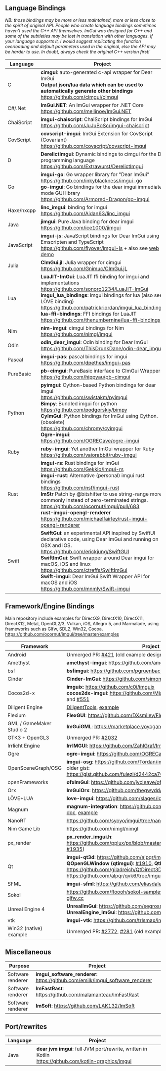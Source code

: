 ## Language Bindings

_NB: those bindings may be more or less maintained, more or less close to the spirit of original API. People who create language bindings sometimes haven't used the C++ API themselves. ImGui was designed for C++ and some of the subtleties may be lost in translation with other languages. If your language supports it, I would suggest replicating the function overloading and default parameters used in the original, else the API may be harder to use. In doubt, always check the original C++ version first!_

| Language | Project |
|------------|---|
| C          | **cimgui**: auto-generated c-api wrapper for Dear ImGui <br>**Output json/lua data which can be used to automatically generate other bindings**<br>https://github.com/cimgui/cimgui |
| C#/.Net    | **ImGui.NET**: An ImGui wrapper for .NET Core <br>https://github.com/mellinoe/ImGui.NET |
| ChaiScript | **imgui-chaiscript**: ChaiScript bindings for ImGui <br>https://github.com/JuJuBoSc/imgui-chaiscript |
| CovScript  | **covscript-imgui**: ImGui Extension for CovScript (Covariant) <br>https://github.com/covscript/covscript-imgui |
| D          | **DerelictImgui**: Dynamic bindings to cimgui for the D programming language <br>https://github.com/Extrawurst/DerelictImgui |
| Go         | **imgui-go**: Go wrapper library for "Dear ImGui" <br> https://github.com/inkyblackness/imgui-go <br>**go-imgui**: Go bindings for the dear imgui immediate mode GUI library <br>https://github.com/Armored-Dragon/go-imgui |
| Haxe/hxcpp | **linc_imgui**: binding for imgui <br>https://github.com/Aidan63/linc_imgui |
| Java       | **jimgui**: Pure Java binding for dear imgui <br>https://github.com/ice1000/jimgui |
| JavaScript | **imgui-js**: JavaScript bindings for Dear ImGui using Emscripten and TypeScript <br>https://github.com/flyover/imgui-js + also see [web demo](https://flyover.github.io/imgui-js/example/) |
| Julia      | **CImGui.jl**: Julia wrapper for cimgui <br>https://github.com/Gnimuc/CImGui.jL |
| Lua        | **LuaJIT-ImGui**: LuaJIT ffi binding for imgui and implementations <br>https://github.com/sonoro1234/LuaJIT-ImGui <br>**imgui_lua_bindings**: imgui bindings for lua (also see LÖVE binding) <br>https://github.com/patrickriordan/imgui_lua_bindings <br> **lua-ffi-bindings**: FFI bindings for LuaJIT <br>https://github.com/thenumbernine/lua-ffi-bindings |
| Nim        | **nim-imgui**: cimgui bindings for Nim <br>https://github.com/nimgl/imgui |
| Odin       | **odin_dear_imgui**: Odin binding for Dear ImGui <br>https://github.com/ThisDrunkDane/odin-dear_imgui |
| Pascal     | **imgui-pas**: pascal bindings for imgui <br>https://github.com/dpethes/imgui-pas |
| PureBasic | **pb-cimgui**: PureBasic interface to CImGui Wrapper <br>https://github.com/hippyau/pb-cimgui  |
| Python     | **pyimgui**: Cython-based Python bindings for dear imgui <br>https://github.com/swistakm/pyimgui <br> **Bimpy**: Bundled imgui for python <br>https://github.com/podgorskiy/bimpy <br> **CyImGui**: Python bindings for ImGui using Cython. (obsolete) <br>https://github.com/chromy/cyimgui <br> **Ogre-imgui**: <br> https://github.com/OGRECave/ogre-imgui |
| Ruby | **ruby-imgui**: Yet another ImGui wrapper for Ruby <br>https://github.com/vaiorabbit/ruby-imgui |
| Rust | **imgui-rs**: Rust bindings for ImGui <br>https://github.com/Gekkio/imgui-rs <br>**imgui-rust**: Alternative (personal) imgui rust bindings <br>https://github.com/nsf/imgui-rust <br> **ImStr** Patch by @bitshifter to use string-range more commonly instead of zero-terminated strings. <br>https://github.com/ocornut/imgui/pull/683 <br>**rust-imgui-opengl-renderer** <br>https://github.com/michaelfairley/rust-imgui-opengl-renderer|
| Swift  | **SwiftGui**: an experimental API inspired by SwiftUI declarative code, using Dear ImGui and running on OSX and iOS.<br>https://github.com/erickjung/SwiftGUI<br>**SwiftImGui**: Swift wrapper around Dear imgui for macOS, iOS and linux<br>https://github.com/ctreffs/SwiftImGui<br>**Swift-imgui**: Dear ImGui Swift Wrapper API for macOS and iOS <br>https://github.com/mnmly/Swift-imgui |

## Framework/Engine Bindings

Main repository include examples for DirectX9, DirectX10, DirectX11, DirectX12, Metal, OpenGL2/3, Vulkan, iOS, Allegro 5, and Marmalade, using frameworks such as Glfw, SDL2, Win32, Cocoa. 
<br>https://github.com/ocornut/imgui/tree/master/examples

| Framework | Project |
|------------|---|
| Android | Unmerged PR: [#421](https://github.com/ocornut/imgui/pull/421) (old example design, should not be needed) |
| Amethyst | **amethyst-imgui**: https://github.com/amethyst/amethyst-imgui
| bsf | **bsfimgui**: https://github.com/pgruenbacher/bsfImgui | 
| Cinder | **Cinder-ImGui**: https://github.com/simongeilfus/Cinder-ImGui
| Cocos2d-x | **imguix**: https://github.com/c0i/imguix <br>**cocos2dx-imgui**: https://github.com/Mjarkiew/cocos2dx-imgui <br> and [#551](https://github.com/ocornut/imgui/issues/551)
| Diligent Engine | [DiligentTools](https://github.com/DiligentGraphics/DiligentTools/blob/master/Imgui/src/ImGuiImplDiligent.cpp), [example](https://github.com/DiligentGraphics/DiligentSamples/tree/master/Samples/ImguiDemo) |
| Flexium | **FlexGUI**: https://github.com/DXsmiley/FlexGUI |
| GML / GameMaker Studio 2 | **ImGuiGML**: https://marketplace.yoyogames.com/assets/6221/imguigml |
| GTK3 + OpenGL3 | Unmerged PR: [#2032](https://github.com/ocornut/imgui/pull/2032) |
| Irrlicht Engine | **IrrIMGUI**: https://github.com/ZahlGraf/IrrIMGUI |
| Ogre | **ogre-imgui**: https://github.com/OGRECave/ogre-imgui |
| OpenSceneGraph/OSG | **imgui-osg**: https://github.com/Tordan/imgui-osg<br>older gist: https://gist.github.com/fulezi/d2442ca7626bf270226014501357042c |
| openFrameworks | **ofxImGui**: https://github.com/jvcleave/ofxImGui
| Orx | **ImGuiOrx**: https://github.com/thegwydd/ImGuiOrx (was [#1843](https://github.com/ocornut/imgui/pull/1843)) |
| LÖVE+LUA | **love-imgui**: https://github.com/slages/love-imgui |
| Magnum | **magnum-integration**: https://github.com/mosra/magnum-integration, [doc](https://doc.magnum.graphics/magnum/namespaceMagnum_1_1ImGuiIntegration.html), [example](https://doc.magnum.graphics/magnum/examples-imgui.html) |
| NanoRT | https://github.com/syoyo/imgui/tree/nanort/examples/raytrace_example |
| Nim Game Lib | https://github.com/nimgl/nimgl |
| px_render | **px_render_imgui.h**: https://github.com/pplux/px/blob/master/px_render_imgui.h (was [#1935](https://github.com/ocornut/imgui/pull/1935)) |
| Qt | **imgui-qt3d**: https://github.com/alpqr/imgui-qt3d <br>**QOpenGLWindow (qtimgui)**: [#1910](https://github.com/ocornut/imgui/issues/1910), **QtDirect3D**: https://github.com/giladreich/QtDirect3D, qt6: https://github.com/alpqr/qvk6/tree/imgui/examples/rhi/imguidemo |
| SFML | **imgui-sfml**: https://github.com/eliasdaler/imgui-sfml |
| Sokol | https://github.com/floooh/sokol-samples/blob/master/glfw/imgui-glfw.cc |
| Unreal Engine 4 | **UnrealImGui**: https://github.com/segross/UnrealImGui <br>**UnrealEngine_ImGui**: https://github.com/sronsse/UnrealEngine_ImGui
| vtk | **imgui-vtk**: https://github.com/trlsmax/imgui-vtk
| Win32 (native) example | Unmerged PR: [#2772](https://github.com/ocornut/imgui/pull/2772), [#281](https://github.com/ocornut/imgui/pull/281) (old example design) |

## Miscellaneous

| Purpose | Project |
|------------|---|
| Software renderer | **imgui_software_renderer**: https://github.com/emilk/imgui_software_renderer |
| Software renderer | **ImFastRast**: https://github.com/malamanteau/ImFastRast |
| Software renderer | **ImSoft**: https://github.com/LAK132/ImSoft |

## Port/rewrites

| Language | Project |
|------------|---|
| Java      | **dear jvm imgui**: full JVM port/rewrite, written in Kotlin <br>https://github.com/kotlin-graphics/imgui |

